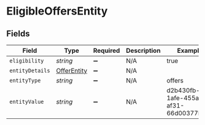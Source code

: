 # EligibleOffersEntity


## Fields

| Field                                             | Type                                              | Required                                          | Description                                       | Example                                           |
| ------------------------------------------------- | ------------------------------------------------- | ------------------------------------------------- | ------------------------------------------------- | ------------------------------------------------- |
| `eligibility`                                     | *string*                                          | :heavy_minus_sign:                                | N/A                                               | true                                              |
| `entityDetails`                                   | [OfferEntity](../../models/shared/offerentity.md) | :heavy_minus_sign:                                | N/A                                               |                                                   |
| `entityType`                                      | *string*                                          | :heavy_minus_sign:                                | N/A                                               | offers                                            |
| `entityValue`                                     | *string*                                          | :heavy_minus_sign:                                | N/A                                               | d2b430fb-1afe-455a-af31-66d00377b29a              |